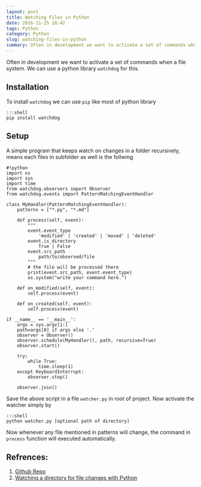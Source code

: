 ```yaml
---
layout: post
title: Watching Files in Python
date: 2016-11-25 18:42
tags: Python
category: Python
slug: watching-files-in-python
summary: Often in development we want to activate a set of commands when a file system of project folder changes. 
---
```


Often in development we want to activate a set of commands when a file system. We can use a python library `watchdog` for this. 

## Installation 
To install `watchdog` we can use `pip` like most of python library 

    :::shell 
    pip install watchdog
    
## Setup
A simple program that keeps watch on changes in a folder recursively, means each files in subfolder as well is the follwing

    #!python 
    import os 
    import sys 
    import time  
    from watchdog.observers import Observer  
    from watchdog.events import PatternMatchingEventHandler  

    class MyHandler(PatternMatchingEventHandler):
        patterns = ["*.py", "*.md"]
        
        def process(self, event):
            """
            event.event_type 
                'modified' | 'created' | 'moved' | 'deleted'
            event.is_directory
                True | False
            event.src_path
                path/to/observed/file
            """
            # the file will be processed there
            print(event.src_path, event.event_type) 
            os.system("write your command here.")

        def on_modified(self, event):
            self.process(event)

        def on_created(self, event):
            self.process(event)    
        
    if __name__ == '__main__':
        args = sys.argv[1:]
        path=args[0] if args else '.'
        observer = Observer()
        observer.schedule(MyHandler(), path, recursive=True)
        observer.start()

        try:
            while True:
                time.sleep(1)
        except KeyboardInterrupt:
            observer.stop()

        observer.join()


Save the above script in a file `watcher.py` in root of project. Now activate the watcher simply by 

    :::shell
    python watcher.py [optional path of directory]

Now whenever any file mentioned in patterns will change, the command in `process` function will executed automatically. 
    
    
## Refrences:
1. [Github Repo](https://github.com/gorakhargosh/watchdog/)
2. [Watching a directory for file changes with Python](http://brunorocha.org/python/watching-a-directory-for-file-changes-with-python.html)
    
    
    
